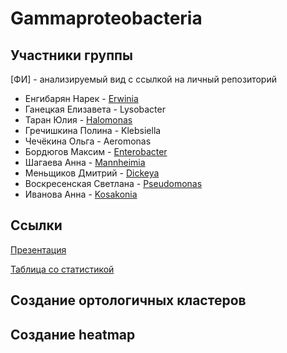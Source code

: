 # Gammaproteobacteria

## Участники группы
[ФИ] - анализируемый вид с ссылкой на личный репозиторий

+ Енгибарян Нарек - [Erwinia](https://github.com/narek01/hse22_project)
+ Ганецкая Елизавета - Lysobacter
+ Таран Юлия - [Halomonas](https://github.com/tomat8jpg/hse2022_project)
+ Гречишкина Полина - Klebsiella
+ Чечёкина Ольга - Aeromonas
+ Бордюгов Максим - [Enterobacter](https://github.com/DedAzaMarks/hse22_project)
+ Шагаева Анна - [Mannheimia](https://github.com/shaggy99999/hse22_project)
+ Меньщиков Дмитрий - [Dickeya](https://github.com/mrGnost/hse22_project)
+ Воскресенская Светлана - [Pseudomonas](https://github.com/svetlana-voskr/hse22_project)
+ Иванова Анна - [Kosakonia](https://github.com/AnnaIvanovaaa/hse22_project)

## Ссылки

[Презентация]()

[Таблица со статистикой]()

## Создание ортологичных кластеров

## Создание heatmap
